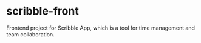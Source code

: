 # scribble-front
Frontend project for Scribble App, which is a tool for time management and team collaboration. 

